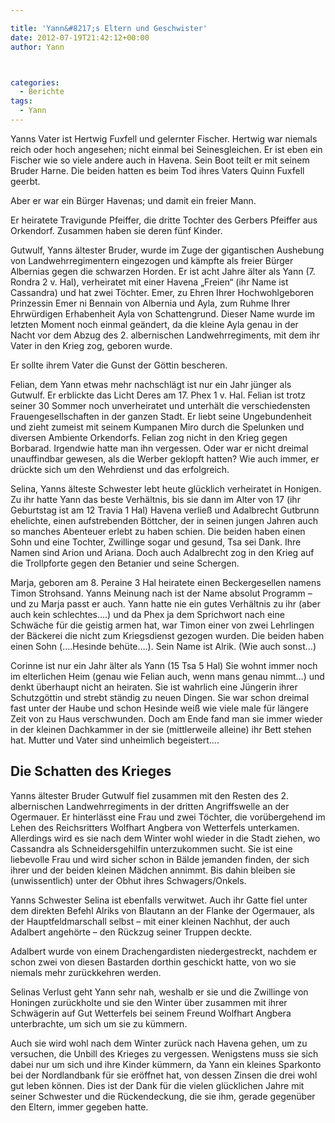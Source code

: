 ```yaml
---

title: 'Yann&#8217;s Eltern und Geschwister'
date: 2012-07-19T21:42:12+00:00
author: Yann



categories:
  - Berichte
tags:
  - Yann
---
```

Yanns Vater ist Hertwig Fuxfell und gelernter Fischer. Hertwig war niemals reich oder hoch angesehen; nicht einmal bei Seinesgleichen.<!--more--> Er ist eben ein Fischer wie so viele andere auch in Havena. Sein Boot teilt er mit seinem Bruder Harne. Die beiden hatten es beim Tod ihres Vaters Quinn Fuxfell geerbt.



Aber er war ein Bürger Havenas; und damit ein freier Mann.

Er heiratete Travigunde Pfeiffer, die dritte Tochter des Gerbers Pfeiffer aus Orkendorf. Zusammen haben sie deren fünf Kinder.

Gutwulf, Yanns ältester Bruder, wurde im Zuge der gigantischen Aushebung von Landwehrregimentern eingezogen und kämpfte als freier Bürger Albernias gegen die schwarzen Horden. Er ist acht Jahre älter als Yann (7. Rondra 2 v. Hal), verheiratet mit einer Havena &#8222;Freien&#8220; (ihr Name ist Cassandra) und hat zwei Töchter. Emer, zu Ehren Ihrer Hochwohlgeboren Prinzessin Emer ni Bennain von Albernia und Ayla, zum Ruhme Ihrer Ehrwürdigen Erhabenheit Ayla von Schattengrund. Dieser Name wurde im letzten Moment noch einmal geändert, da die kleine Ayla genau in der Nacht vor dem Abzug des 2. albernischen Landwehrregiments, mit dem ihr Vater in den Krieg zog, geboren wurde.

Er sollte ihrem Vater die Gunst der Göttin bescheren.

Felian, dem Yann etwas mehr nachschlägt ist nur ein Jahr jünger als Gutwulf. Er erblickte das Licht Deres am 17. Phex 1 v. Hal. Felian ist trotz seiner 30 Sommer noch unverheiratet und unterhält die verschiedensten Frauengesellschaften in der ganzen Stadt. Er liebt seine Ungebundenheit und zieht zumeist mit seinem Kumpanen Miro durch die Spelunken und diversen Ambiente Orkendorfs. Felian zog nicht in den Krieg gegen Borbarad. Irgendwie hatte man ihn vergessen. Oder war er nicht dreimal unauffindbar gewesen, als die Werber geklopft hatten? Wie auch immer, er drückte sich um den Wehrdienst und das erfolgreich.

Selina, Yanns älteste Schwester lebt heute glücklich verheiratet in Honigen. Zu ihr hatte Yann das beste Verhältnis, bis sie dann im Alter von 17 (ihr Geburtstag ist am 12 Travia 1 Hal) Havena verließ und Adalbrecht Gutbrunn ehelichte, einen aufstrebenden Böttcher, der in seinen jungen Jahren auch so manches Abenteuer erlebt zu haben schien. Die beiden haben einen Sohn und eine Tochter, Zwillinge sogar und gesund, Tsa sei Dank. Ihre Namen sind Arion und Ariana. Doch auch Adalbrecht zog in den Krieg auf die Trollpforte gegen den Betanier und seine Schergen.

Marja, geboren am 8. Peraine 3 Hal heiratete einen Beckergesellen namens Timon Strohsand. Yanns Meinung nach ist der Name absolut Programm &#8211; und zu Marja passt er auch. Yann hatte nie ein gutes Verhältnis zu ihr (aber auch kein schlechtes&#8230;.) und da Phex ja dem Sprichwort nach eine Schwäche für die geistig armen hat, war Timon einer von zwei Lehrlingen der Bäckerei die nicht zum Kriegsdienst gezogen wurden. Die beiden haben einen Sohn (&#8230;.Hesinde behüte&#8230;.). Sein Name ist Alrik. (Wie auch sonst&#8230;)

Corinne ist nur ein Jahr älter als Yann (15 Tsa 5 Hal) Sie wohnt immer noch im elterlichen Heim (genau wie Felian auch, wenn mans genau nimmt&#8230;) und denkt überhaupt nicht an heiraten. Sie ist wahrlich eine Jüngerin ihrer Schutzgöttin und strebt ständig zu neuen Dingen. Sie war schon dreimal fast unter der Haube und schon Hesinde weiß wie viele male für längere Zeit von zu Haus verschwunden. Doch am Ende fand man sie immer wieder in der kleinen Dachkammer in der sie (mittlerweile alleine) ihr Bett stehen hat. Mutter und Vater sind unheimlich begeistert&#8230;.

## Die Schatten des Krieges

Yanns ältester Bruder Gutwulf fiel zusammen mit den Resten des 2. albernischen Landwehrregiments in der dritten Angriffswelle an der Ogermauer. Er hinterlässt eine Frau und zwei Töchter, die vorübergehend im Lehen des Reichsritters Wolfhart Angbera von Wetterfels unterkamen. Allerdings wird es sie nach dem Winter wohl wieder in die Stadt ziehen, wo Cassandra als Schneidersgehilfin unterzukommen sucht. Sie ist eine liebevolle Frau und wird sicher schon in Bälde jemanden finden, der sich ihrer und der beiden kleinen Mädchen annimmt. Bis dahin bleiben sie (unwissentlich) unter der Obhut ihres Schwagers/Onkels.

Yanns Schwester Selina ist ebenfalls verwitwet. Auch ihr Gatte fiel unter dem direkten Befehl Alriks von Blautann an der Flanke der Ogermauer, als der Hauptfeldmarschall selbst &#8211; mit einer kleinen Nachhut, der auch Adalbert angehörte &#8211; den Rückzug seiner Truppen deckte.

Adalbert wurde von einem Drachengardisten niedergestreckt, nachdem er schon zwei von diesen Bastarden dorthin geschickt hatte, von wo sie niemals mehr zurückkehren werden.

Selinas Verlust geht Yann sehr nah, weshalb er sie und die Zwillinge von Honingen zurückholte und sie den Winter über zusammen mit ihrer Schwägerin auf Gut Wetterfels bei seinem Freund Wolfhart Angbera unterbrachte, um sich um sie zu kümmern.

Auch sie wird wohl nach dem Winter zurück nach Havena gehen, um zu versuchen, die Unbill des Krieges zu vergessen. Wenigstens muss sie sich dabei nur um sich und ihre Kinder kümmern, da Yann ein kleines Sparkonto bei der Nordlandbank für sie eröffnet hat, von dessen Zinsen die drei wohl gut leben können. Dies ist der Dank für die vielen glücklichen Jahre mit seiner Schwester und die Rückendeckung, die sie ihm, gerade gegenüber den Eltern, immer gegeben hatte.
